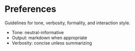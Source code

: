 # Preferences

Guidelines for tone, verbosity, formality, and interaction style.

- Tone: neutral-informative
- Output: markdown when appropriate
- Verbosity: concise unless summarizing

